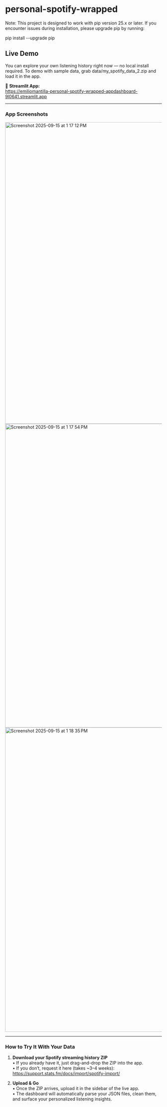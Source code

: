 # personal-spotify-wrapped

Note: This project is designed to work with pip version 25.x or later. If you encounter issues during installation, please upgrade pip by running:

pip install --upgrade pip

## Live Demo

You can explore your own listening history right now — no local install required. To demo with sample data, grab data/my_spotify_data_2.zip and load it in the app.

🔗 **Streamlit App:**  
https://emiliomantilla-personal-spotify-wrapped-appdashboard-9l0641.streamlit.app


---

### App Screenshots

<img width="1192" height="968" alt="Screenshot 2025-09-15 at 1 17 12 PM" src="https://github.com/user-attachments/assets/ae2d2198-4d4b-42e2-8073-cedef28e467f" />

<img width="1195" height="975" alt="Screenshot 2025-09-15 at 1 17 54 PM" src="https://github.com/user-attachments/assets/1d86348b-99ef-4130-a001-058fe674bb0e" />

<img width="1191" height="977" alt="Screenshot 2025-09-15 at 1 18 35 PM" src="https://github.com/user-attachments/assets/c6a66d8a-c599-4ef0-9760-d282d4009b66" />

---

### How to Try It With Your Data

1. **Download your Spotify streaming history ZIP**  
   • If you already have it, just drag-and-drop the ZIP into the app.  
   • If you don’t, request it here (takes ~3–4 weeks):  
   https://support.stats.fm/docs/import/spotify-import/

2. **Upload & Go**  
   • Once the ZIP arrives, upload it in the sidebar of the live app.  
   • The dashboard will automatically parse your JSON files, clean them, and surface your personalized listening insights.
